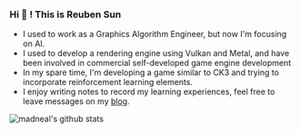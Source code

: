 ### Hi 👋 ! This is Reuben Sun 

- I used to work as a Graphics Algorithm Engineer, but now I'm focusing on AI.
- I used to develop a rendering engine using Vulkan and Metal, and have been involved in commercial self-developed game engine development
- In my spare time, I'm developing a game similar to CK3 and trying to incorporate reinforcement learning elements.
- I enjoy writing notes to record my learning experiences, feel free to leave messages on my [blog](https://reubensun.com).

![madneal's github stats](https://github-readme-stats.vercel.app/api?username=Reuben-Sun&show_icons=true&theme=radical)  
